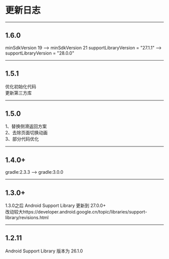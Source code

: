 # 更新日志
***
## 1.6.0
minSdkVersion 19 --> minSdkVersion 21 
supportLibraryVersion = "27.1.1" --> supportLibraryVersion = "28.0.0"
***
## 1.5.1
优化初始化代码  
更新第三方库  

***
## 1.5.0
1、替换侧滑返回方案  
2、去除页面切换动画  
3、部分代码优化

***
## 1.4.0+
gradle:2.3.3 --> gradle:3.0.0

***
## 1.3.0+
1.3.0之后 Android Support Library 更新到 27.0.0+  
改动较大https://developer.android.google.cn/topic/libraries/support-library/revisions.html

***
## 1.2.11
Android Support Library 版本为 26.1.0
